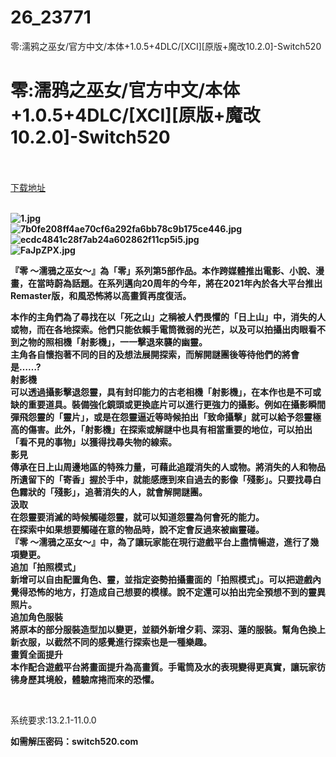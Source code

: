 # 26_23771
零:濡鸦之巫女/官方中文/本体+1.0.5+4DLC/[XCI][原版+魔改10.2.0]-Switch520
# 零:濡鸦之巫女/官方中文/本体+1.0.5+4DLC/[XCI][原版+魔改10.2.0]-Switch520
 <br/></br>
[下载地址](https://www.switch520.cc/article/23771 "下载地址")
<br/></br>

<p><strong><img title="1.jpg" src="https://www.switch520.cc/muke_img/2021_10_27_69095d37a805d.jpg" alt="1.jpg"></strong><br>
<strong><img title="7b0fe208ff4ae70cf6a292fa6bb78c9b175ce446.jpg" src="https://www.switch520.cc/muke_img/2021_10_27_25bec25d33480.jpg" alt="7b0fe208ff4ae70cf6a292fa6bb78c9b175ce446.jpg"></strong><br>
<strong><img title="ecdc4841c28f7ab24a602862f11cp5i5.jpg" src="https://www.switch520.cc/muke_img/2021_10_27_75f4035e079db.jpg" alt="ecdc4841c28f7ab24a602862f11cp5i5.jpg"></strong><br>
<strong><img title="FaJpZPX.jpg" src="https://www.switch520.cc/muke_img/2021_10_27_c810b61dd6007.jpg" alt="FaJpZPX.jpg"></strong></p>
<p><strong>『零 ～濡鴉之巫女～』為「零」系列第5部作品。本作跨媒體推出電影、小說、漫畫，在當時蔚為話題。在系列邁向20周年的今年，將在2021年內於各大平台推出Remaster版，和風恐怖將以高畫質再度復活。</strong></p>
<p><strong>本作的主角們為了尋找在以「死之山」之稱被人們畏懼的「日上山」中，消失的人或物，而在各地探索。他們只能依賴手電筒微弱的光芒，以及可以拍攝出肉眼看不到之物的照相機「射影機」，一一擊退來襲的幽靈。</strong><br>
<strong>主角各自懷抱著不同的目的及想法展開探索，而解開謎團後等待他們的將會是……?</strong><br>
<strong>射影機</strong><br>
<strong>可以透過攝影擊退怨靈，具有封印能力的古老相機「射影機」，在本作也是不可或缺的重要道具。裝備強化鏡頭或更換底片可以進行更強力的攝影。例如在攝影瞬間彈飛怨靈的「靈片」，或是在怨靈逼近等時候拍出「致命攝擊」就可以給予怨靈極高的傷害。此外，「射影機」在探索或解謎中也具有相當重要的地位，可以拍出「看不見的事物」以獲得找尋失物的線索。</strong><br>
<strong>影見</strong><br>
<strong>傳承在日上山周邊地區的特殊力量，可藉此追蹤消失的人或物。將消失的人和物品所遺留下的「寄香」握於手中，就能感應到來自過去的影像「殘影」。只要找尋白色霧狀的「殘影」，追著消失的人，就會解開謎團。</strong><br>
<strong>汲取</strong><br>
<strong>在怨靈要消滅的時候觸碰怨靈，就可以知道怨靈為何會死的能力。</strong><br>
<strong>在探索中如果想要觸碰在意的物品時，說不定會反過來被幽靈碰。</strong><br>
<strong>『零 ～濡鴉之巫女～』中，為了讓玩家能在現行遊戲平台上盡情暢遊，進行了幾項變更。</strong><br>
<strong>追加「拍照模式」</strong><br>
<strong>新增可以自由配置角色、靈，並指定姿勢拍攝畫面的「拍照模式」。可以把遊戲內覺得恐怖的地方，打造成自己想要的模樣。說不定還可以拍出完全預想不到的靈異照片。</strong><br>
<strong>追加角色服裝</strong><br>
<strong>將原本的部分服裝造型加以變更，並額外新增夕莉、深羽、蓮的服裝。幫角色換上新衣服，以截然不同的感覺進行探索也是一種樂趣。</strong><br>
<strong>畫質全面提升</strong><br>
<strong>本作配合遊戲平台將畫面提升為高畫質。手電筒及水的表現變得更真實，讓玩家彷彿身歷其境般，體驗席捲而來的恐懼。</strong></p>
<p>&nbsp;</p>
<p>系统要求:13.2.1-11.0.0</p>
<p><strong>如需解压密码：switch520.com</strong></p>


